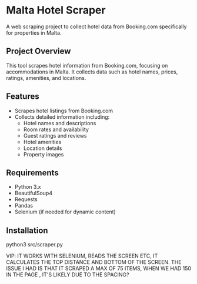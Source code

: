 # Malta Hotel Scraper

A web scraping project to collect hotel data from Booking.com specifically for properties in Malta.

## Project Overview
This tool scrapes hotel information from Booking.com, focusing on accommodations in Malta. It collects data such as hotel names, prices, ratings, amenities, and locations.

## Features
- Scrapes hotel listings from Booking.com
- Collects detailed information including:
  - Hotel names and descriptions
  - Room rates and availability
  - Guest ratings and reviews
  - Hotel amenities
  - Location details
  - Property images

## Requirements
- Python 3.x
- BeautifulSoup4
- Requests
- Pandas
- Selenium (if needed for dynamic content)

## Installation

python3 src/scraper.py


VIP: IT WORKS WITH SELENIUM, READS THE SCREEN ETC, IT CALCULATES THE TOP DISTANCE AND BOTTOM OF THE SCREEN. 
THE ISSUE I HAD IS THAT IT SCRAPED A MAX OF 75 ITEMS, WHEN WE HAD 150 IN THE PAGE , IT'S LIKELY DUE TO THE SPACING? 